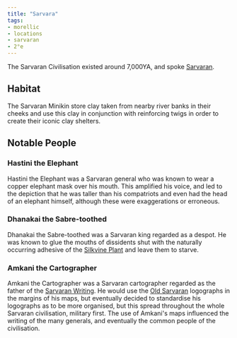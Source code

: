 ```yaml
---
title: "Sarvara"
tags:
- morellic
- locations
- sarvaran
- 2°e
---
```

The Sarvaran Civilisation existed around 7,000YA, and spoke [Sarvaran](private/Z%20content.old/languages/morellic/sarvaran/sarvaran.md).

## Habitat
The Sarvaran Minikin store clay taken from nearby river banks in their cheeks and use this clay in conjunction with reinforcing twigs in order to create their iconic clay shelters.

## Notable People
### Hastini the Elephant
Hastini the Elephant was a Sarvaran general who was known to wear a copper elephant mask over his mouth. This amplified his voice, and led to the depiction that he was taller than his compatriots and even had the head of an elephant himself, although these were exaggerations or erroneous.

### Dhanakai the Sabre-toothed
Dhanakai the Sabre-toothed was a Sarvaran king regarded as a despot. He was known to glue the mouths of dissidents shut with the naturally occurring adhesive of the [Silkvine Plant](private/Z%20content.old/flora/2nd%20realm/oellidirh%20region/silkvine/silkvine.md) and leave them to starve.

### Amkani the Cartographer
Amkani the Cartographer was a Sarvaran cartographer regarded as the father of the [Sarvaran Writing](languages/morellic/sarvaran/sarvaran-logography.md). He would use the [Old Sarvaran](languages/morellic/sarvaran/old-sarvaran.md) logographs in the margins of his maps, but eventually decided to standardise his logographs as to be more organised, but this spread throughout the whole Sarvaran civilisation, military first. The use of Amkani's maps influenced the writing of the many generals, and eventually the common people of the civilisation.